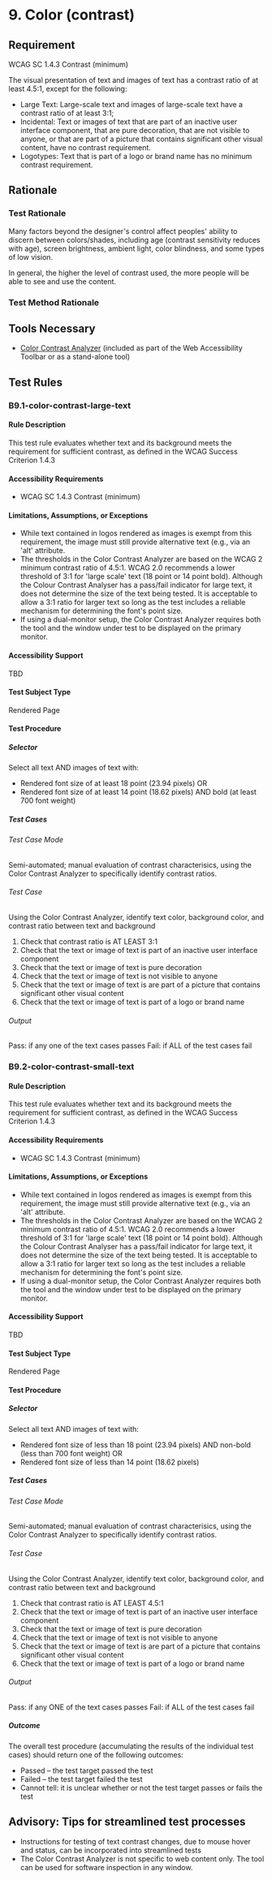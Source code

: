# 9. Color (contrast)
## Requirement
WCAG SC 1.4.3 Contrast (minimum)

The visual presentation of text and images of text has a contrast ratio of at least 4.5:1, except for the following:
* Large Text: Large-scale text and images of large-scale text have a contrast ratio of at least 3:1;
* Incidental: Text or images of text that are part of an inactive user interface component, that are pure decoration, that are not visible to anyone, or that are part of a picture that contains significant other visual content, have no contrast requirement.
* Logotypes: Text that is part of a logo or brand name has no minimum contrast requirement.

## Rationale
### Test Rationale
Many factors beyond the designer's control affect peoples' ability to discern between colors/shades, including age (contrast sensitivity reduces with age), screen brightness, ambient light, color blindness, and some types of low vision. 

In general, the higher the level of contrast used, the more people will be able to see and use the content. 

### Test Method Rationale

## Tools Necessary
* [Color Contrast Analyzer](https://www.dhs.gov/publication/web-accessibility-toolbar) (included as part of the Web Accessibility Toolbar or as a stand-alone tool)

## Test Rules
### B9.1-color-contrast-large-text
#### Rule Description
This test rule evaluates whether text and its background meets the requirement for sufficient contrast, as defined in the WCAG Success Criterion 1.4.3

#### Accessibility Requirements
*	WCAG SC 1.4.3 Contrast (minimum)

#### Limitations, Assumptions, or Exceptions
* While text contained in logos rendered as images is exempt from this requirement, the image must still provide alternative text (e.g., via an 'alt' attribute.
* The thresholds in the Color Contrast Analyzer are based on the WCAG 2 minimum contrast ratio of 4.5:1. WCAG 2.0 recommends a lower threshold of 3:1 for 'large scale' text (18 point or 14 point bold). Although the Colour Contrast Analyser has a pass/fail indicator for large text, it does not determine the size of the text being tested. It is acceptable to allow a 3:1 ratio for larger text so long as the test includes a reliable mechanism for determining the font's point size.
* If using a dual-monitor setup, the Color Contrast Analyzer requires both the tool and the window under test to be displayed on the primary monitor.

#### Accessibility Support
TBD

#### Test Subject Type
Rendered Page

#### Test Procedure
##### Selector
Select all text AND images of text with:
* Rendered font size of at least 18 point (23.94 pixels)
OR
* Rendered font size of at least 14 point (18.62 pixels) AND bold (at least 700 font weight)

##### Test Cases
###### Test Case Mode
Semi-automated; manual evaluation of contrast characterisics, using the Color Contrast Analyzer to specifically identify contrast ratios.

###### Test Case
Using the Color Contrast Analyzer, identify text color, background color, and contrast ratio between text and background
1. Check that contrast ratio is AT LEAST 3:1
2. Check that the text or image of text is part of an inactive user interface component
3. Check that the text or image of text is pure decoration
4. Check that the text or image of text is not visible to anyone
5. Check that the text or image of text is are part of a picture that contains significant other visual content
6. Check that the  text or image of text is part of a logo or brand name

###### Output
Pass: if any one of the text cases passes
Fail: if ALL of the test cases fail

### B9.2-color-contrast-small-text
#### Rule Description
This test rule evaluates whether text and its background meets the requirement for sufficient contrast, as defined in the WCAG Success Criterion 1.4.3

#### Accessibility Requirements
*	WCAG SC 1.4.3 Contrast (minimum)

#### Limitations, Assumptions, or Exceptions
* While text contained in logos rendered as images is exempt from this requirement, the image must still provide alternative text (e.g., via an 'alt' attribute.
* The thresholds in the Color Contrast Analyzer are based on the WCAG 2 minimum contrast ratio of 4.5:1. WCAG 2.0 recommends a lower threshold of 3:1 for 'large scale' text (18 point or 14 point bold). Although the Colour Contrast Analyser has a pass/fail indicator for large text, it does not determine the size of the text being tested. It is acceptable to allow a 3:1 ratio for larger text so long as the test includes a reliable mechanism for determining the font's point size.
* If using a dual-monitor setup, the Color Contrast Analyzer requires both the tool and the window under test to be displayed on the primary monitor.

#### Accessibility Support
TBD

#### Test Subject Type
Rendered Page

#### Test Procedure
##### Selector
Select all text AND images of text with:
* Rendered font size of less than 18 point (23.94 pixels) AND non-bold (less than 700 font weight)
OR
* Rendered font size of less than 14 point (18.62 pixels)

##### Test Cases
###### Test Case Mode
Semi-automated; manual evaluation of contrast characterisics, using the Color Contrast Analyzer to specifically identify contrast ratios.

###### Test Case
Using the Color Contrast Analyzer, identify text color, background color, and contrast ratio between text and background
1. Check that contrast ratio is AT LEAST 4.5:1
2. Check that the text or image of text is part of an inactive user interface component
3. Check that the text or image of text is pure decoration
4. Check that the text or image of text is not visible to anyone
5. Check that the text or image of text is are part of a picture that contains significant other visual content
6. Check that the  text or image of text is part of a logo or brand name

###### Output
Pass: if any ONE of the text cases passes
Fail: if ALL of the test cases fail

##### Outcome
The overall test procedure (accumulating the results of the individual test cases) should return one of the following outcomes:
* Passed – the test target passed the test
* Failed – the test target failed the test
* Cannot tell: it is unclear whether or not the test target passes or fails the test

## Advisory: Tips for streamlined test processes
* Instructions for testing of text contrast changes, due to mouse hover and status, can be incorporated into streamlined tests
* The Color Contrast Analyzer is not specific to web content only. The tool can be used for software inspection in any window.

